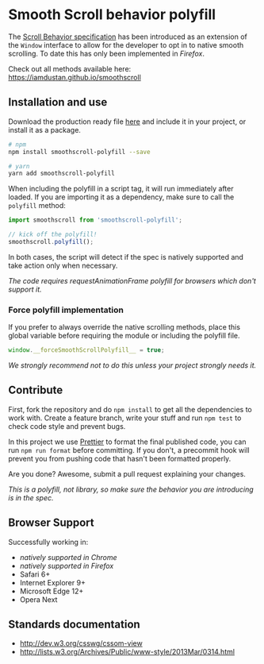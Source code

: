 # Smooth Scroll behavior polyfill

The [Scroll Behavior specification](https://developer.mozilla.org/en/docs/Web/CSS/scroll-behavior) has been introduced as an extension of the `Window` interface to allow for the developer to opt in to native smooth scrolling. To date this has only been implemented in _Firefox_.

Check out all methods available here: https://iamdustan.github.io/smoothscroll


## Installation and use

Download the production ready file [here](https://unpkg.com/smoothscroll-polyfill/dist/smoothscroll.min.js) and include it in your project, or install it as a package.

```sh
# npm
npm install smoothscroll-polyfill --save

# yarn
yarn add smoothscroll-polyfill
```

When including the polyfill in a script tag, it will run immediately after loaded. If you are importing it as a dependency, make sure to call the `polyfill` method:

```js
import smoothscroll from 'smoothscroll-polyfill';

// kick off the polyfill!
smoothscroll.polyfill();
```

In both cases, the script will detect if the spec is natively supported and take action only when necessary.

_The code requires requestAnimationFrame polyfill for browsers which don't support it._


### Force polyfill implementation

If you prefer to always override the native scrolling methods, place this global variable before requiring the module or including the polyfill file.

```js
window.__forceSmoothScrollPolyfill__ = true;
```

_We strongly recommend not to do this unless your project strongly needs it._


## Contribute

First, fork the repository and do `npm install` to get all the dependencies to work with. Create a feature branch, write your stuff and run `npm test` to check code style and prevent bugs.

In this project we use [Prettier](https://prettier.io) to format the final published code, you can run `npm run format` before committing. If you don't, a precommit hook will prevent you from pushing code that hasn't been formatted properly.

Are you done? Awesome, submit a pull request explaining your changes.

_This is a polyfill, not library, so make sure the behavior you are introducing is in the spec._


## Browser Support

Successfully working in:

- _natively supported in Chrome_
- _natively supported in Firefox_
- Safari 6+
- Internet Explorer 9+
- Microsoft Edge 12+
- Opera Next


## Standards documentation

- http://dev.w3.org/csswg/cssom-view
- http://lists.w3.org/Archives/Public/www-style/2013Mar/0314.html
